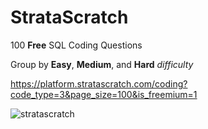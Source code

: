 # StrataScratch

100 **Free** SQL Coding Questions

Group by **Easy**, **Medium**, and **Hard** *difficulty*

https://platform.stratascratch.com/coding?code_type=3&page_size=100&is_freemium=1

![stratascratch](https://github.com/Jagadish940112/StrataScratch/assets/116116336/ac6d3d1b-8943-4b9e-8f6f-e117f284a7e3)
